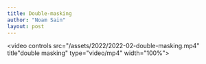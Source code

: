 ```yaml
---
title: Double-masking
author: "Noam Sain"
layout: post
---
```


<video controls src="/assets/2022/2022-02-double-masking.mp4" title"double masking" type="video/mp4" width="100%"></video>
